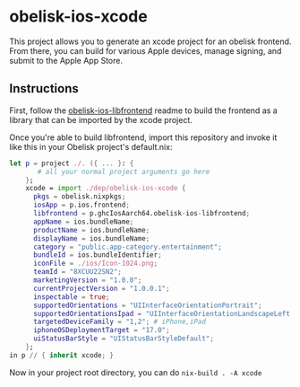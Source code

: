 # obelisk-ios-xcode

This project allows you to generate an xcode project for an obelisk frontend. From there, you can build for various Apple devices, manage signing, and submit to the Apple App Store.

## Instructions

First, follow the [obelisk-ios-libfrontend](https://github.com/obsidiansystems/obelisk-ios-libfrontend) readme to build the frontend as a library that can be imported by the xcode project.

Once you're able to build libfrontend, import this repository and invoke it like this in your Obelisk project's default.nix:

```nix
let p = project ./. ({ ... }: {
       # all your normal project arguments go here
    };
    xcode = import ./dep/obelisk-ios-xcode {
      pkgs = obelisk.nixpkgs;
      iosApp = p.ios.frontend;
      libfrontend = p.ghcIosAarch64.obelisk-ios-libfrontend;
      appName = ios.bundleName;
      productName = ios.bundleName;
      displayName = ios.bundleName;
      category = "public.app-category.entertainment";
      bundleId = ios.bundleIdentifier;
      iconFile = ./ios/Icon-1024.png;
      teamId = "8XCUU22SN2";
      marketingVersion = "1.0.0";
      currentProjectVersion = "1.0.0.1";
      inspectable = true;
      supportedOrientations = "UIInterfaceOrientationPortrait";
      supportedOrientationsIpad = "UIInterfaceOrientationLandscapeLeft UIInterfaceOrientationPortrait";
      targetedDeviceFamily = "1,2"; # iPhone,iPad
      iphoneOSDeploymentTarget = "17.0";
      uiStatusBarStyle = "UIStatusBarStyleDefault";
    };
in p // { inherit xcode; }

```

Now in your project root directory, you can do `nix-build . -A xcode`